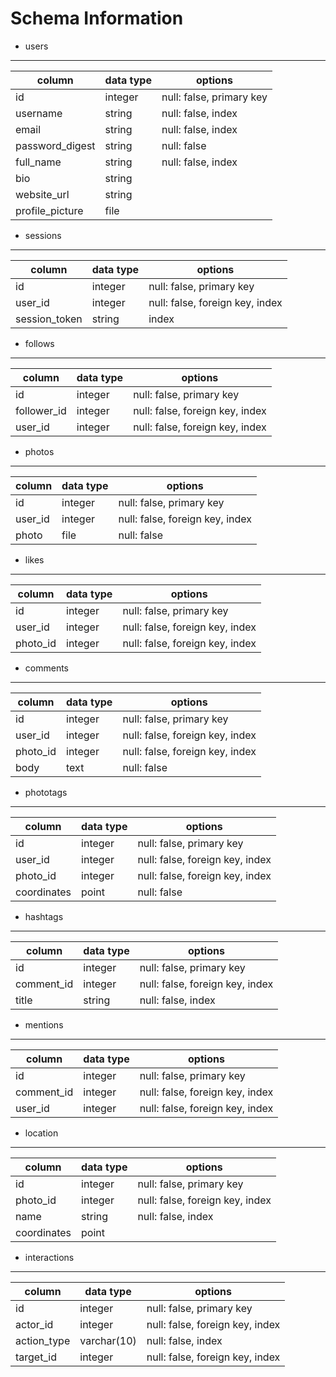 # Schema Information

+ users
---

column      | data type | options
------------|-----------|---------------
id | integer | null: false, primary key
username | string | null: false, index
email | string | null: false, index
password_digest | string  | null: false
full_name | string  | null: false, index
bio | string  |
website_url | string  |
profile_picture | file  |

+ sessions
---

column      | data type | options
------------|-----------|---------------
id  | integer | null: false, primary key
user_id | integer | null: false, foreign key, index
session_token | string  | index

+ follows
---

column      | data type | options
------------|-----------|---------------
id  | integer | null: false, primary key
follower_id | integer | null: false, foreign key, index
user_id | integer | null: false, foreign key, index

+ photos
---

column      | data type | options
------------|-----------|---------------
id  | integer | null: false, primary key
user_id | integer | null: false, foreign key, index
photo | file  | null: false

+ likes
---

column      | data type | options
------------|-----------|---------------
id  | integer | null: false, primary key
user_id | integer | null: false, foreign key, index
photo_id | integer | null: false, foreign key, index

+ comments
---

column      | data type | options
------------|-----------|---------------
id  | integer | null: false, primary key
user_id | integer | null: false, foreign key, index
photo_id | integer | null: false, foreign key, index
body  | text  | null: false

+ phototags
---

column      | data type | options
------------|-----------|---------------
id  | integer | null: false, primary key
user_id | integer | null: false, foreign key, index
photo_id | integer | null: false, foreign key, index
coordinates | point | null: false

+ hashtags
---

column      | data type | options
------------|-----------|---------------
id  | integer | null: false, primary key
comment_id  | integer | null: false, foreign key, index
title | string  | null: false, index

+ mentions
---

column      | data type | options
------------|-----------|---------------
id  | integer | null: false, primary key
comment_id  | integer | null: false, foreign key, index
user_id | integer | null: false, foreign key, index

+ location
---

column      | data type | options
------------|-----------|---------------
id  | integer | null: false, primary key
photo_id | integer | null: false, foreign key, index
name  | string  | null: false, index
coordinates | point |

+ interactions
---

column      | data type | options
------------|-----------|---------------
id  | integer | null: false, primary key
actor_id  | integer | null: false, foreign key, index
action_type | varchar(10) | null: false, index
target_id | integer | null: false, foreign key, index
